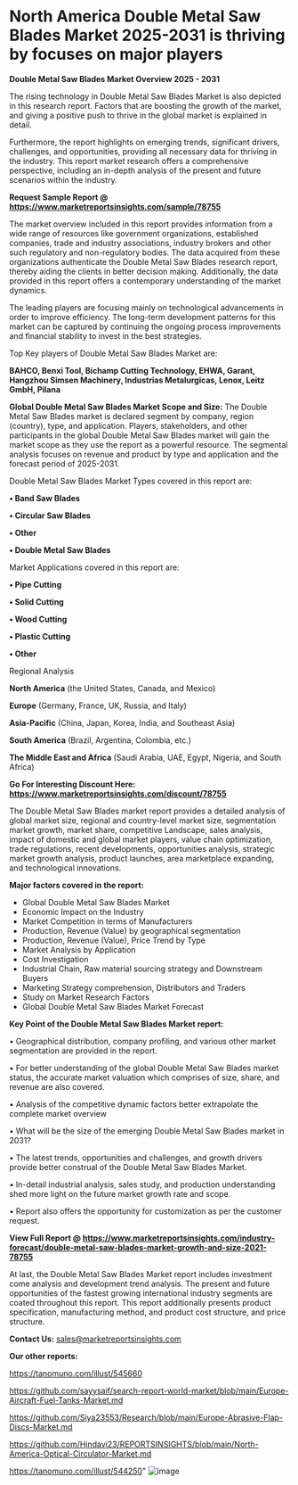 # North America Double Metal Saw Blades Market 2025-2031 is thriving by focuses on major players

<Strong> Double Metal Saw Blades Market Overview 2025 - 2031</strong>

The rising technology in Double Metal Saw Blades Market is also depicted in this research report. Factors that are boosting the growth of the market, and giving a positive push to thrive in the global market is explained in detail.

Furthermore, the report highlights on emerging trends, significant drivers, challenges, and opportunities, providing all necessary data for thriving in the industry. This report market research offers a comprehensive perspective, including an in-depth analysis of the present and future scenarios within the industry.

<strong>Request Sample Report @ <a href=https://www.marketreportsinsights.com/sample/78755>https://www.marketreportsinsights.com/sample/78755</a></strong>

The market overview included in this report provides information from a wide range of resources like government organizations, established companies, trade and industry associations, industry brokers and other such regulatory and non-regulatory bodies. The data acquired from these organizations authenticate the Double Metal Saw Blades research report, thereby aiding the clients in better decision making. Additionally, the data provided in this report offers a contemporary understanding of the market dynamics.

The leading players are focusing mainly on technological advancements in order to improve efficiency. The long-term development patterns for this market can be captured by continuing the ongoing process improvements and financial stability to invest in the best strategies.

Top Key players of Double Metal Saw Blades Market are:

<strong>BAHCO, Benxi Tool, Bichamp Cutting Technology, EHWA, Garant, Hangzhou Simsen Machinery, Industrias Metalurgicas, Lenox, Leitz GmbH, Pilana</strong>

<strong><b>Global Double Metal Saw Blades Market Scope and Size:</b></strong>
The Double Metal Saw Blades market is declared segment by company, region (country), type, and application. Players, stakeholders, and other participants in the global Double Metal Saw Blades market will gain the market scope as they use the report as a powerful resource. The segmental analysis focuses on revenue and product by type and application and the forecast period of 2025-2031.

Double Metal Saw Blades Market Types covered in this report are:

<strong>• Band Saw Blades

• Circular Saw Blades

• Other

• Double Metal Saw Blades</strong>

Market Applications covered in this report are:

<strong>• Pipe Cutting

• Solid Cutting

• Wood Cutting

• Plastic Cutting

• Other</strong> 

Regional Analysis

<strong>North America</strong> (the United States, Canada, and Mexico)

<strong>Europe</strong> (Germany, France, UK, Russia, and Italy)

<strong>Asia-Pacific</strong> (China, Japan, Korea, India, and Southeast Asia)

<strong>South America</strong> (Brazil, Argentina, Colombia, etc.)

<strong>The Middle East and Africa</strong> (Saudi Arabia, UAE, Egypt, Nigeria, and South Africa)

<strong>Go For Interesting Discount Here: <a href=https://www.marketreportsinsights.com/discount/78755>https://www.marketreportsinsights.com/discount/78755</a></strong>

The Double Metal Saw Blades market report provides a detailed analysis of global market size, regional and country-level market size, segmentation market growth, market share, competitive Landscape, sales analysis, impact of domestic and global market players, value chain optimization, trade regulations, recent developments, opportunities analysis, strategic market growth analysis, product launches, area marketplace expanding, and technological innovations.

<strong><b>Major factors covered in the report:</b></strong>
<ul>
  <li>Global Double Metal Saw Blades Market </li>
  <li>Economic Impact on the Industry</li>
  <li>Market Competition in terms of Manufacturers</li>
  <li>Production, Revenue (Value) by geographical segmentation</li>
  <li>Production, Revenue (Value), Price Trend by Type</li>
  <li>Market Analysis by Application</li>
  <li>Cost Investigation</li>
  <li>Industrial Chain, Raw material sourcing strategy and Downstream Buyers</li>
  <li>Marketing Strategy comprehension, Distributors and Traders</li>
  <li>Study on Market Research Factors</li>
  <li>Global Double Metal Saw Blades Market Forecast</li>
</ul>

<strong><b>Key Point of the Double Metal Saw Blades Market report:</b></strong>

• Geographical distribution, company profiling, and various other market segmentation are provided in the report.

• For better understanding of the global Double Metal Saw Blades market status, the accurate market valuation which comprises of size, share, and revenue are also covered.

• Analysis of the competitive dynamic factors better extrapolate the complete market overview

• What will be the size of the emerging Double Metal Saw Blades market in 2031?

• The latest trends, opportunities and challenges, and growth drivers provide better construal of the Double Metal Saw Blades Market.

• In-detail industrial analysis, sales study, and production understanding shed more light on the future market growth rate and scope.

• Report also offers the opportunity for customization as per the customer request.

<strong><b>View Full Report @ <a href=https://www.marketreportsinsights.com/industry-forecast/double-metal-saw-blades-market-growth-and-size-2021-78755>https://www.marketreportsinsights.com/industry-forecast/double-metal-saw-blades-market-growth-and-size-2021-78755</a></b></strong>


At last, the Double Metal Saw Blades Market report includes investment come analysis and development trend analysis. The present and future opportunities of the fastest growing international industry segments are coated throughout this report. This report additionally presents product specification, manufacturing method, and product cost structure, and price structure.

<strong>Contact Us:</strong>
sales@marketreportsinsights.com

<strong>Our other reports:</strong>

<a href=https://tanomuno.com/illust/545660>https://tanomuno.com/illust/545660</a>

<a href=https://github.com/sayysaif/search-report-world-market/blob/main/Europe-Aircraft-Fuel-Tanks-Market.md>https://github.com/sayysaif/search-report-world-market/blob/main/Europe-Aircraft-Fuel-Tanks-Market.md</a>

<a href=https://github.com/Siya23553/Research/blob/main/Europe-Abrasive-Flap-Discs-Market.md>https://github.com/Siya23553/Research/blob/main/Europe-Abrasive-Flap-Discs-Market.md</a>

<a href=https://github.com/Hindavi23/REPORTSINSIGHTS/blob/main/North-America-Optical-Circulator-Market.md>https://github.com/Hindavi23/REPORTSINSIGHTS/blob/main/North-America-Optical-Circulator-Market.md</a>

<a href=https://tanomuno.com/illust/544250>https://tanomuno.com/illust/544250</a>"
![image](https://github.com/user-attachments/assets/0e63e30f-6c8a-4762-b337-08c419db5262)
